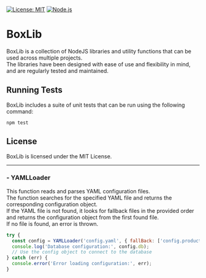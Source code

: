 [![License: MIT](https://img.shields.io/badge/License-MIT-yellow.svg)](https://opensource.org/licenses/MIT)
[![Node.js](https://img.shields.io/badge/Node.js-18.x-green.svg)](https://nodejs.org/en/download/)

# BoxLib
BoxLib is a collection of NodeJS libraries and utility functions that can be used across multiple projects.  
The libraries have been designed with ease of use and flexibility in mind, and are regularly tested and maintained.

## Running Tests
BoxLib includes a suite of unit tests that can be run using the following command:
```
npm test
```

## License
BoxLib is licensed under the MIT License.

***

### - YAMLLoader
This function reads and parses YAML configuration files.  
The function searches for the specified YAML file and returns the corresponding configuration object.  
If the YAML file is not found, it looks for fallback files in the provided order and returns the configuration object from the first found file.  
If no file is found, an error is thrown.  

```javascript
try {
  const config = YAMLLoader('config.yaml', { fallBack: ['config.production.yaml', 'config.default.yaml'] });
  console.log('Database configuration:', config.db);
  // Use the config object to connect to the database
} catch (err) {
  console.error('Error loading configuration:', err);
}
```
